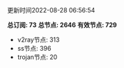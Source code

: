 更新时间2022-08-28 06:56:54

**总订阅: 73**
**总节点: 2646**
**有效节点: 729**
- v2ray节点: 313
- ss节点: 396
- trojan节点: 20
